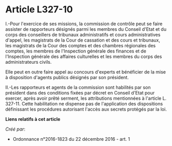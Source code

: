 # Article L327-10

I.-Pour l'exercice de ses missions, la commission de contrôle peut se faire assister de rapporteurs désignés parmi les
membres du Conseil d'Etat et du corps des conseillers de tribunaux administratifs et cours administratives d'appel, les
magistrats de la Cour de cassation et des cours et tribunaux, les magistrats de la Cour des comptes et des chambres
régionales des comptes, les membres de l'Inspection générale des finances et de l'Inspection générale des affaires
culturelles et les membres du corps des administrateurs civils. 

Elle peut en outre faire appel au concours d'experts et bénéficier de la mise à disposition d'agents publics désignés par son
président. 

II.-Les rapporteurs et agents de la commission sont habilités par son président dans des conditions fixées par décret en
Conseil d'Etat pour exercer, après avoir prêté serment, les attributions mentionnées à l'article L. 327-11. Cette
habilitation ne dispense pas de l'application des dispositions définissant les procédures autorisant l'accès aux secrets
protégés par la loi.

**Liens relatifs à cet article**

_Créé par_:

  - Ordonnance n°2016-1823 du 22 décembre 2016 - art. 1
